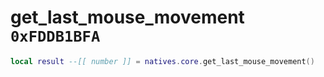 # get_last_mouse_movement `0xFDDB1BFA`

```lua
local result --[[ number ]] = natives.core.get_last_mouse_movement()
```